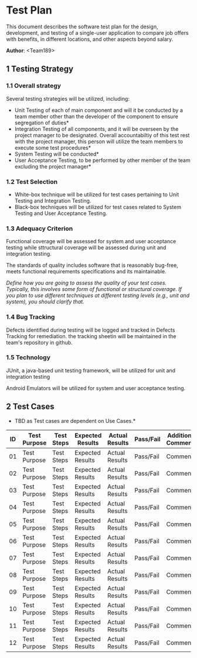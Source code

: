 # Test Plan

This document describes the software test plan for the design, development, and testing of a single-user application to compare job offers with benefits, in different locations, and other aspects beyond salary.  

**Author**: \<Team189\>

## 1 Testing Strategy

### 1.1 Overall strategy

Several testing strategies will be utilized, including:
- Unit Testing of each of main component and will it be conducted by a team member other than the developer of the component to ensure segregation of duties*
- Integration Testing of all components, and it will be overseen by the project manager to be designated. Overall accountabiltiy of this test rest with the project manager, this person will utilize the team members to execute some test procedures* 
- System Testing will be conducted*
- User Acceptance Testing, to be performed by other member of the team excluding the project manager* 



### 1.2 Test Selection

  - White-box technique will be utilized for test cases pertaining to Unit Testing and Integration Testing.
  - Black-box techniques will be utilized for test cases related to System Testing and User Acceptance Testing.



### 1.3 Adequacy Criterion


Functional coverage will be assessed for system and user acceptance testing while sttructural coverage will be assessed during unit and integration testing.

The standards of quality includes software that is reasonably bug-free, meets functional requirements specifications and its maintainable.

*Define how you are going to assess the quality of your test cases. Typically, this involves some form of functional or structural coverage. If you plan to use different techniques at different testing levels (e.g., unit and system), you should clarify that.*

### 1.4 Bug Tracking

Defects identified during testing  will be logged and tracked in Defects Tracking for remediation. the tracking sheetin will be maintained in the team's repository in github. 


### 1.5 Technology

JUnit, a java-based unit testing framework, will be utilized for unit and integration testing

Android Emulators will be utilized for system and user acceptance testing. 

## 2 Test Cases

* TBD as Test cases are dependent on Use Cases.*

| ID | Test Purpose | Test Steps | Expected Results | Actual Results | Pass/Fail | Additional Comments
| ---| ------------ | ---------- | ---------------- | -------------- | --------- | -------------------
| 01 | Test Purpose | Test Steps | Expected Results | Actual Results | Pass/Fail | Comments
| 02 | Test Purpose | Test Steps | Expected Results | Actual Results | Pass/Fail | Comments
| 03 | Test Purpose | Test Steps | Expected Results | Actual Results | Pass/Fail | Comments
| 04 | Test Purpose | Test Steps | Expected Results | Actual Results | Pass/Fail | Comments
| 05 | Test Purpose | Test Steps | Expected Results | Actual Results | Pass/Fail | Comments
| 06 | Test Purpose | Test Steps | Expected Results | Actual Results | Pass/Fail | Comments
| 07 | Test Purpose | Test Steps | Expected Results | Actual Results | Pass/Fail | Comments
| 08 | Test Purpose | Test Steps | Expected Results | Actual Results | Pass/Fail | Comments
| 09 | Test Purpose | Test Steps | Expected Results | Actual Results | Pass/Fail | Comments
| 10 | Test Purpose | Test Steps | Expected Results | Actual Results | Pass/Fail | Comments
| 11 | Test Purpose | Test Steps | Expected Results | Actual Results | Pass/Fail | Comments
| 12 | Test Purpose | Test Steps | Expected Results | Actual Results | Pass/Fail | Comments



